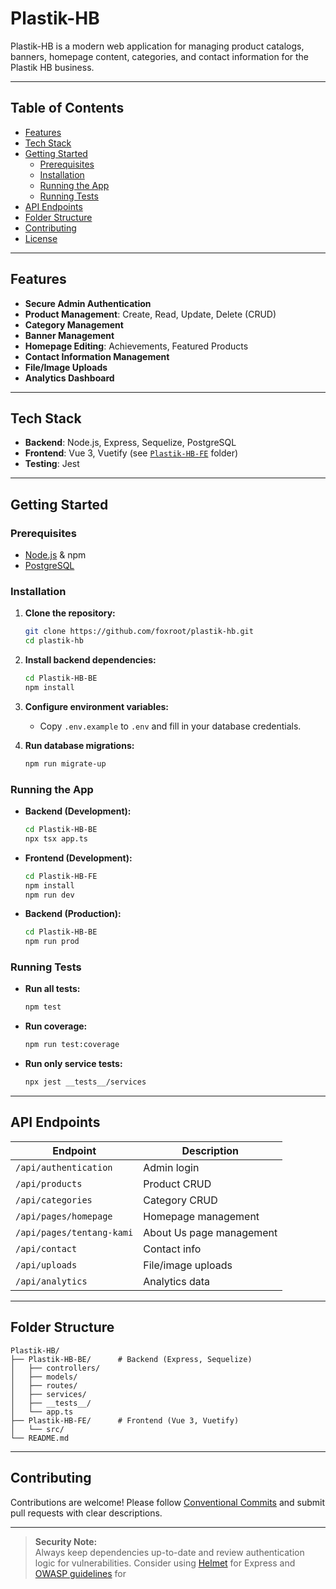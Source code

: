 # Plastik-HB

Plastik-HB is a modern web application for managing product catalogs, banners, homepage content, categories, and contact information for the Plastik HB business.

---

## Table of Contents

- [Features](#features)
- [Tech Stack](#tech-stack)
- [Getting Started](#getting-started)
  - [Prerequisites](#prerequisites)
  - [Installation](#installation)
  - [Running the App](#running-the-app)
  - [Running Tests](#running-tests)
- [API Endpoints](#api-endpoints)
- [Folder Structure](#folder-structure)
- [Contributing](#contributing)
- [License](#license)

---

## Features

- **Secure Admin Authentication**
- **Product Management**: Create, Read, Update, Delete (CRUD)
- **Category Management**
- **Banner Management**
- **Homepage Editing**: Achievements, Featured Products
- **Contact Information Management**
- **File/Image Uploads**
- **Analytics Dashboard**

---

## Tech Stack

- **Backend**: Node.js, Express, Sequelize, PostgreSQL
- **Frontend**: Vue 3, Vuetify (see [`Plastik-HB-FE`](./Plastik-HB-FE) folder)
- **Testing**: Jest

---

## Getting Started

### Prerequisites

- [Node.js](https://nodejs.org/) & npm
- [PostgreSQL](https://www.postgresql.org/)

### Installation

1. **Clone the repository:**

   ```sh
   git clone https://github.com/foxroot/plastik-hb.git
   cd plastik-hb
   ```

2. **Install backend dependencies:**

   ```sh
   cd Plastik-HB-BE
   npm install
   ```

3. **Configure environment variables:**
   - Copy `.env.example` to `.env` and fill in your database credentials.

4. **Run database migrations:**
   ```sh
   npm run migrate-up
   ```

### Running the App

- **Backend (Development):**
  ```sh
  cd Plastik-HB-BE
  npx tsx app.ts
  ```
- **Frontend (Development):**
  ```sh
  cd Plastik-HB-FE
  npm install
  npm run dev
  ```
- **Backend (Production):**
  ```sh
  cd Plastik-HB-BE
  npm run prod
  ```

### Running Tests

- **Run all tests:**
  ```sh
  npm test
  ```
- **Run coverage:**
  ```sh
  npm run test:coverage
  ```
- **Run only service tests:**
  ```sh
  npx jest __tests__/services
  ```

---

## API Endpoints

| Endpoint                  | Description              |
| ------------------------- | ------------------------ |
| `/api/authentication`     | Admin login              |
| `/api/products`           | Product CRUD             |
| `/api/categories`         | Category CRUD            |
| `/api/pages/homepage`     | Homepage management      |
| `/api/pages/tentang-kami` | About Us page management |
| `/api/contact`            | Contact info             |
| `/api/uploads`            | File/image uploads       |
| `/api/analytics`          | Analytics data           |

---

## Folder Structure

```
Plastik-HB/
├── Plastik-HB-BE/      # Backend (Express, Sequelize)
│   ├── controllers/
│   ├── models/
│   ├── routes/
│   ├── services/
│   ├── __tests__/
│   └── app.ts
├── Plastik-HB-FE/      # Frontend (Vue 3, Vuetify)
│   └── src/
└── README.md
```

---

## Contributing

Contributions are welcome! Please follow [Conventional Commits](https://www.conventionalcommits.org/) and submit pull requests with clear descriptions.

---

> **Security Note:**  
> Always keep dependencies up-to-date and review authentication logic for vulnerabilities. Consider using [Helmet](https://helmetjs.github.io/) for Express and [OWASP guidelines](https://owasp.org/www-project-top-ten/) for
